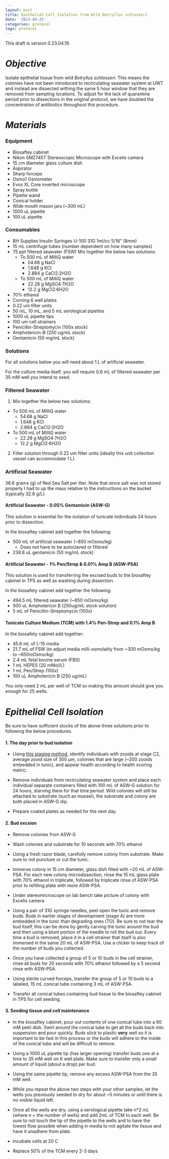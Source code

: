 ```yaml
---
layout: post
title: Epithelial Cell Isolation from Wild Botryllus schlosseri
date: '2023-04-25'
categories: protocol
tags: protocol
---
```


This draft is version 0.23.04.19.

# *Objective*
Isolate epithelial tissue from wild *Botryllus schlosseri*. This means the colonies have not been introduced to recirculating seawater system at UWT and instead are dissected withing the same 5 hour window that they are removed from sampling locations. To adjust for the lack of quarantine period prior to dissections in the original protocol, we have doubled the concentration of antibiotics throughout this procedure.

# *Materials*

### Equipment

- Biosaftey cabinet
- Nikon SMZ745T Stereoscopic Microscope with Excelis camera
- 15 cm diameter glass culture dish
- Aspirator
- Sharp forceps
- Osmo1 Osmometer
- Evos XL Core inverted microscope
- Spray bottle
- Pipette wand
- Conical holder
- Wide mouth mason jars (~300 mL)
- 1000 uL pipette
- 100 uL pipette

### Consumables

- BH Supplies Insulin Syringes U-100 31G 1ml/cc 5/16” (8mm)
- 15 mL centrifuge tubes (number dependent on how many samples)
- 75 ppt filtered seawater (FSW)
Mix together the below two solutions:
  - To 500 mL of MilliQ water
    - 54.68 g NaCl 
    - 1.648 g KCl 
    - 2.884 g CaCl2·2H2O
  - To 500 mL of MilliQ water
    - 22.28 g MgSO4·7H2O 
    - 12.2 g MgCl2·6H2O 
- 70% ethanol
- Corning 6 well plates
- 0.22 um filter units
- 50 mL, 10 mL, and 5 mL serological pipettes
- 1000 uL pipette tips
- 100 um cell strainers
- Penicillin-Streptomycin (100x stock)
- Amphotericin-B (250 ug/mL stock)
- Gentamicin (50 mg/mL stock)

### Solutions

For all solutions below you will need about 1 L of artificial seawater.

For the culture media itself, you will require 0.6 mL of filtered seawater per 35 mM well you intend to seed.

### Filtered Seawater

1. Mix together the below two solutions:
  - To 500 mL of MilliQ water
    - 54.68 g NaCl 
    - 1.648 g KCl 
    - 2.884 g CaCl2·2H2O
  - To 500 mL of MilliQ water
    - 22.28 g MgSO4·7H2O 
    - 12.2 g MgCl2·6H2O 
    
2. Filter solution through 0.22 um filter units (ideally this unit collection vessel can accommodate 1 L).

### Artificial Seawater

36.6 grams (g) of Red Sea Salt per liter. Note that since salt was not stored properly I had to up the mass relative to the instructions on the bucket (typically 32.8 g/L).

#### Artificial Seawater - 0.05% Gentamicin (ASW-G) 

This solution is essential for the isolation of tunicate individuals 24
hours prior to dissection.

In the biosaftey cabinet add together the following:

- 500 mL of artificial seawater (~850 mOsmo/kg)
  - Does not have to be autoclaved or filtered
- 238.8 uL gentamicin (50 mg/mL stock)

#### Artificial Seawater - 1% Pen/Strep & 0.01% Amp B (ASW-PSA)

This solution is used for transferring the excised buds to the biosaftey
cabinet in TPS as well as washing during dissection.

In the biosafety cabinet add together the following:

- 494.5 mL filtered seawater (~850 mOsmo/kg)
- 500 uL Amphotericin B (250ug/mL stock solution)
- 5 mL of Penicillin-Streptomycin (100x)

#### Tunicate Culture Medium (TCM) with 1.4% Pen-Strep and 0.1% Amp B

In the biosafety cabinet add together:

- 45.6 mL of L-15 media
- 21.7 mL of FSW (to adjust media milli-osmolality from ~300 mOsmo/kg to ~850mOsmo/kg)
- 2.4 mL fetal bovine serum (FBS) 
- 1 mL HEPES (20 mMol/L)
- 1 mL Pen/Strep (100x)
- 100 uL Amphotericin B (250 ug/mL) 

You only need 2 mL per well of TCM so making this amount should give you enough for 25 wells.

# *Epithelial Cell Isolation*

Be sure to have sufficient stocks of the above three solutions prior to
following the below procedures.

#### 1. The day prior to bud isolation

-  Using [this staging
method](https://valeste.github.io/2023-04-07-Devo-Bsc/), identify
individuals with zooids at stage C2, average zooid size of 300 μm,
colonies that are large (~200 zooids embedded in tunic), and appear
health according to health scoring metric.

- Remove individuals from recirculating seawater system and place
each individual separate containers filled with 100 mL of ASW-G solution
for 24 hours, starving them for that time period. Wild colonies will still be attached to substrate (such as mussel), the substrate and colony are both placed in ASW-G dip.

- Prepare coated plates as needed for the next day.

#### 2. Bud excsion

- Remove colonies from ASW-G

- Wash colonies and substrate for 10 seconds with 70% ethanol

- Using a fresh razor blade, carefully remove colony from substrate. Make sure to not puncture or cut the tunic.

- Immerse colony in 15 cm diameter, glass dish filled
with ~20 mL of ASW-PSA. For each new colony microdissection, rinse the
15 mL glass plate with 70% ethanol in triplicate, followed by triplicate
rinse of ASW-PSA prior to refilling plate with more ASW-PSA.

- Under stereomicroscope on lab bench take picture of colony with
Excelis camera

- Using a pair of 31G syringe needles, peel open the tunic and remove
buds. Buds in earlier stages of development (stage A) are more embedded in the tunic than degrading ones (TO). Be sure to not tear the bud itself, this can be done by gently carving the tunic around the bud and then using a blunt portion of the needle to roll the bud out.
Every time a bud is removed, place it in a cell strainer that itself is also immersed in the same 20 mL of ASW-PSA. Use a clicker to keep track of the number of buds you collected.
  
- Once you have collected a group of 5 or 10 buds in the cell strainer, rinse all buds for 20 seconds with 70% ethanol followed by a 5 second rinse with ASW-PSA.

- Using sterile curved forceps, transfer the group of 5 or 10 buds to a labeled, 15 mL conical tube containing 3 mL of ASW-PSA.

- Transfer all conical tubes containing bud tissue to the biosaftey
cabinet in TPS for cell seeding.

#### 3. Seeding tissue and cell maintenance

- In the biosaftey cabinet, pour out contents of one conical tube
into a 60 mM petri dish. Swirl around the conical tube to get all the buds back into suspension and pour quickly. Buds stick to plastic **very** well so it is important to be fast in this process or the buds will adhere to the inside of the conical tube and will be difficult to remove.

- Using a 1000 uL pipette tip (has larger opening) transfer buds one at a time to 35 mM well on 6 well plate. Make sure to transfer only a small amount of liquid (about a drop) per bud.

- Using the same pipette tip, remove any excess ASW-PSA from the 35 mM well. 

- While you repeat the above two steps with your other samples, let the wells you previously seeded to dry for about ~5 minutes or until there is no visible liquid left.

- Once all the wells are dry, using a serological pipette take n*2 mL (where n = the number of wells) and add 2mL of TCM to each well. Be sure to not touch the tip of the pipette to the wells and to have the lowest flow possible when adding in media to not agitate the tissue and have it unadhere from plate.

- Incubate cells at 20 C 

- Replace 50% of the TCM every 2-3 days
